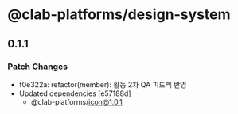 # @clab-platforms/design-system

## 0.1.1

### Patch Changes

- f0e322a: refactor(member): 활동 2차 QA 피드백 반영
- Updated dependencies [e57188d]
  - @clab-platforms/icon@1.0.1
